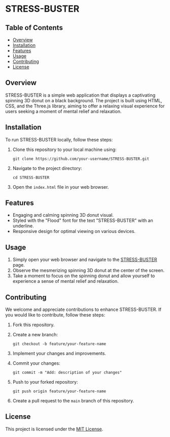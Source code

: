 # STRESS-BUSTER

## Table of Contents

- [Overview](#overview)
- [Installation](#installation)
- [Features](#features)
- [Usage](#usage)
- [Contributing](#contributing)
- [License](#license)

## Overview

STRESS-BUSTER is a simple web application that displays a captivating spinning 3D donut on a black background. The project is built using HTML, CSS, and the Three.js library, aiming to offer a relaxing visual experience for users seeking a moment of mental relief and relaxation.

## Installation

To run STRESS-BUSTER locally, follow these steps:

1. Clone this repository to your local machine using:
   ```
   git clone https://github.com/your-username/STRESS-BUSTER.git
   ```

2. Navigate to the project directory:
   ```
   cd STRESS-BUSTER
   ```

3. Open the `index.html` file in your web browser.

## Features

- Engaging and calming spinning 3D donut visual.
- Styled with the "Flood" font for the text "STRESS-BUSTER" with an underline.
- Responsive design for optimal viewing on various devices.

## Usage

1. Simply open your web browser and navigate to the [STRESS-BUSTER](https://arittra-bag.github.io/STRESS-BUSTER/) page.
2. Observe the mesmerizing spinning 3D donut at the center of the screen.
3. Take a moment to focus on the spinning donut and allow yourself to experience a sense of mental relief and relaxation.

## Contributing

We welcome and appreciate contributions to enhance STRESS-BUSTER. If you would like to contribute, follow these steps:

1. Fork this repository.

2. Create a new branch:
   ```
   git checkout -b feature/your-feature-name
   ```

3. Implement your changes and improvements.

4. Commit your changes:
   ```
   git commit -m "Add: description of your changes"
   ```

5. Push to your forked repository:
   ```
   git push origin feature/your-feature-name
   ```

6. Create a pull request to the `main` branch of this repository.

## License

This project is licensed under the [MIT License](LICENSE).
